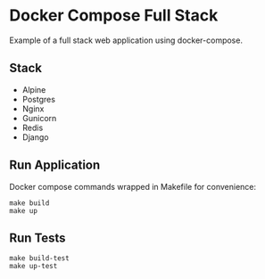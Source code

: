Docker Compose Full Stack
=========================
Example of a full stack web application using docker-compose.

Stack
-----
* Alpine
* Postgres
* Nginx
* Gunicorn
* Redis
* Django

Run Application
---------------
Docker compose commands wrapped in Makefile for convenience:
```
make build
make up
```

Run Tests
---------
```
make build-test
make up-test
```
